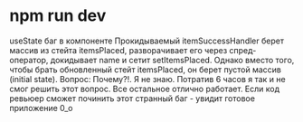 # npm run dev

useState баг в компоненте <Game />
Прокидываемый itemSuccessHandler берет массив из стейта itemsPlaced, разворачивает его через спред-оператор, докидывает name и сетит setItemsPlaced.
Однако вместо того, чтобы брать обновленный стейт itemsPlaced, он берет пустой массив (initial state). Вопрос: Почему?!. Я не знаю. Потратив 6 часов я так и не смог решить этот вопрос. 
Все остальное отлично работает. Если код ревьюер сможет починить этот странный баг - увидит готовое приложение 0_o
